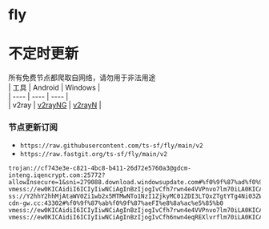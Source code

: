 # fly
# 不定时更新
所有免费节点都爬取自网络，请勿用于非法用途  
|  工具  | Android  | Windows  |  
|  ----  | ----   | ----  |  
| v2ray  | [v2rayNG](https://github.com/2dust/v2rayNG/releases) | [v2rayN](https://github.com/2dust/v2rayN/releases) |  
  
### 节点更新订阅  
- `https://raw.githubusercontent.com/ts-sf/fly/main/v2`  
- `https://raw.fastgit.org/ts-sf/fly/main/v2`  
``` 
trojan://cf743e3e-c821-4bc8-b411-26d72e5760a3@gdcm-inteng.iqencrypt.com:25772?allowInsecure=1&sni=279088.download.windowsupdate.com#%f0%9f%87%ad%f0%9f%87%b0HK%e9%a6%99%e6%b8%af
vmess://ew0KICAidiI6ICIyIiwNCiAgInBzIjogIvCfh7rwn4e4VVPnvo7lm70iLA0KICAiYWRkIjogIjE0Mi40LjEyNi43NCIsDQogICJwb3J0IjogIjMxMDAyIiwNCiAgImlkIjogIjQxODA0OGFmLWEyOTMtNGI5OS05YjBjLTk4Y2EzNTgwZGQyNCIsDQogICJhaWQiOiAiNjQiLA0KICAic2N5IjogImF1dG8iLA0KICAibmV0IjogInRjcCIsDQogICJ0eXBlIjogIm5vbmUiLA0KICAiaG9zdCI6ICJjaGF0LnNhbXJnLmJ1enoiLA0KICAicGF0aCI6ICIvY3V0aW5vIiwNCiAgInRscyI6ICIiLA0KICAic25pIjogIiINCn0=
ss://Y2hhY2hhMjAtaWV0Zi1wb2x5MTMwNTo1NzI1ZjkyMC01ZDI3LTQxZTgtYTg4Ni03ZWY1Yzk1NTFmZjk@fl.network-cdn-gw.cc:43302#%f0%9f%87%ab%f0%9f%87%aeFI%e8%8a%ac%e5%85%b0
vmess://ew0KICAidiI6ICIyIiwNCiAgInBzIjogIvCfh7rwn4e4VVPnvo7lm70iLA0KICAiYWRkIjogIjM4LjQwLjE1OC4yNDYiLA0KICAicG9ydCI6ICI0NTAwMiIsDQogICJpZCI6ICI0MTgwNDhhZi1hMjkzLTRiOTktOWIwYy05OGNhMzU4MGRkMjQiLA0KICAiYWlkIjogIjY0IiwNCiAgInNjeSI6ICJhdXRvIiwNCiAgIm5ldCI6ICJ0Y3AiLA0KICAidHlwZSI6ICJub25lIiwNCiAgImhvc3QiOiAiTGlsbGUua290aWNrLnNpdGXwn4e68J+HuFVT576O5Zu9KHlvdXR1YmXpmL/kvJ/np5HmioAyKSIsDQogICJwYXRoIjogIi9zcGVlZHRlc3QiLA0KICAidGxzIjogIiIsDQogICJzbmkiOiAiIg0KfQ==
vmess://ew0KICAidiI6ICIyIiwNCiAgInBzIjogIvCfh6nwn4eqREXlvrflm70iLA0KICAiYWRkIjogIm1jaS5pYmJvYWJkb2xpLmNvbSIsDQogICJwb3J0IjogIjU2OTQyIiwNCiAgImlkIjogIjJlM2E3MDk2LTNhNDctNGY5Ni1iZjRmLTAxNDYwYjE4ZmY5YiIsDQogICJhaWQiOiAiMCIsDQogICJzY3kiOiAiYXV0byIsDQogICJuZXQiOiAidGNwIiwNCiAgInR5cGUiOiAiaHR0cCIsDQogICJob3N0IjogImV4by5pcvCfh6nwn4eqREXlvrflm70oeW91dHViZemYv+S8n+enkeaKgCkiLA0KICAicGF0aCI6ICIvIiwNCiAgInRscyI6ICIiLA0KICAic25pIjogIiINCn0=
```